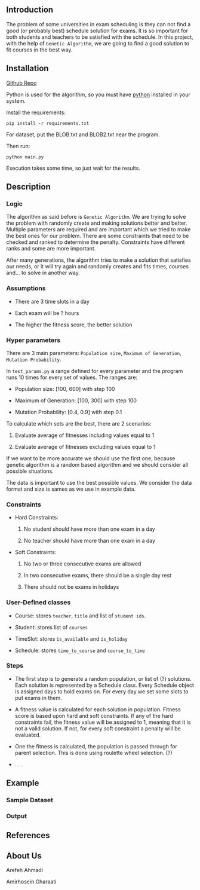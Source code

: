 ## Introduction

The problem of some universities in exam scheduling is they can not find a good (or probably best) schedule solution for exams. It is so important for both students and teachers to be satisfied with the schedule. In this project, with the help of `Genetic Algorithm`, we are going to find a good solution to fit courses in the best way.

## Installation

[Github Repo](https://github.com/Arefeh902/ExamScheduling)

Python is used for the algorithm, so you must have [python](https://www.python.org/) installed in your system.

Install the requirements:

```
pip install -r requirements.txt
```

For dataset, put the BLOB.txt and BLOB2.txt near the program.

Then run:

```
python main.py
```

Execution takes some time, so just wait for the results.

## Description

### Logic

The algorithm as said before is `Genetic Algorithm`. We are trying to solve the problem with randomly create and making solutions better and better. Multiple parameters are required and are important which we tried to make the best ones for our problem. There are some constraints that need to be checked and ranked to determine the penalty. Constraints have different ranks and some are more important.

After many generations, the algorithm tries to make a solution that satisfies our needs, or it will try again and randomly creates and fits times, courses and... to solve in another way.

### Assumptions

- There are 3 time slots in a day

- Each exam will be ? hours

- The higher the fitness score, the better solution

### Hyper parameters

There are 3 main parameters: `Population size`, `Maximum of Generation`, `Mutation Probability`.

In `test_params.py` a range defined for every parameter and the program runs 10 times for every set of values. The ranges are:

- Population size: [100, 600] with step 100

- Maximum of Generation: [100, 300] with step 100

- Mutation Probability: [0.4, 0.9] with step 0.1

To calculate which sets are the best, there are 2 scenarios:

1. Evaluate average of fitnesses including values equal to 1

2. Evaluate average of fitnesses excluding values equal to 1

If we want to be more accurate we should use the first one, because genetic algorithm is a random based algorithm and we should consider all possible situations.

The data is important to use the best possible values. We consider the data format and size is sames as we use in example data.

### Constraints

- Hard Constraints:

  1. No student should have more than one exam in a day

  2. No teacher should have more than one exam in a day

- Soft Constraints:

  1. No two or three consecutive exams are allowed

  2. In two consecutive exams, there should be a single day rest

  3. There should not be exams in holidays

### User-Defined classes

- Course: stores `teacher`, `title` and list of `student ids`.

- Student: stores list of `courses`

- TimeSlot: stores `is_available` and `is_holiday`

- Schedule: stores `time_to_course` and `course_to_time`

### Steps

- The first step is to generate a random population, or list of (?) solutions. Each solution is represented by a Schedule class. Every Schedule object is assigned days to hold exams on. For every day we set some slots to put exams in them.

- A fitness value is calculated for each solution in population. Fitness score is based upon hard and soft constraints. If any of the hard constraints fail, the fitness value will be assigned to 1, meaning that it is not a valid solution. If not, for every soft constraint a penalty will be evaluated.

- One the fitness is calculated, the population is passed through for parent selection. This is done using roulette wheel selection. (?)

- . . .

## Example

### Sample Dataset

### Output

## References

## About Us

Arefeh Ahmadi

Amirhosein Gharaati
